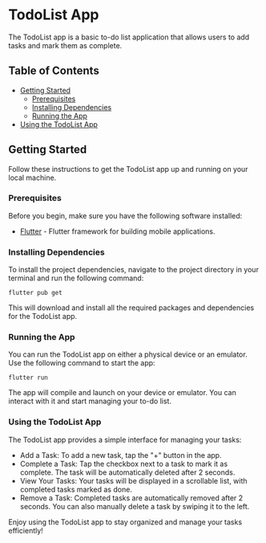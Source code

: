 # TodoList App

The TodoList app is a basic to-do list application that allows users to add tasks and mark them as complete.

## Table of Contents
- [Getting Started](#getting-started)
  - [Prerequisites](#prerequisites)
  - [Installing Dependencies](#installing-dependencies)
  - [Running the App](#running-the-app)
- [Using the TodoList App](#using-the-todolist-app)

## Getting Started

Follow these instructions to get the TodoList app up and running on your local machine.

### Prerequisites

Before you begin, make sure you have the following software installed:

- [Flutter](https://flutter.dev/docs/get-started/install) - Flutter framework for building mobile applications.

### Installing Dependencies

To install the project dependencies, navigate to the project directory in your terminal and run the following command:

```shell
flutter pub get
```

This will download and install all the required packages and dependencies for the TodoList app.

### Running the App

You can run the TodoList app on either a physical device or an emulator. Use the following command to start the app:

```shell
flutter run
```

The app will compile and launch on your device or emulator. You can interact with it and start managing your to-do list.

### Using the TodoList App

The TodoList app provides a simple interface for managing your tasks:

- Add a Task: To add a new task, tap the "+" button in the app.
- Complete a Task: Tap the checkbox next to a task to mark it as complete. The task will be automatically deleted after 2 seconds.
- View Your Tasks: Your tasks will be displayed in a scrollable list, with completed tasks marked as done.
- Remove a Task: Completed tasks are automatically removed after 2 seconds. You can also manually delete a task by swiping it to the left.

Enjoy using the TodoList app to stay organized and manage your tasks efficiently!

